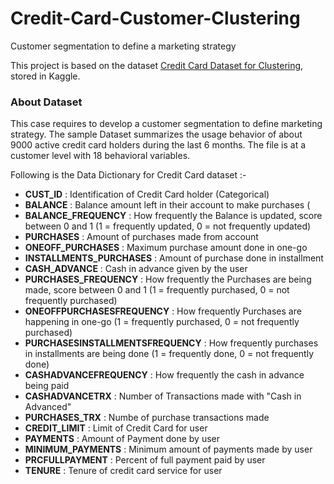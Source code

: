 # Credit-Card-Customer-Clustering
Customer segmentation to define a marketing strategy

This project is based on the dataset [Credit Card Dataset for Clustering](https://www.kaggle.com/datasets/arjunbhasin2013/ccdata), stored in Kaggle.

### About Dataset

This case requires to develop a customer segmentation to define marketing strategy. The
sample Dataset summarizes the usage behavior of about 9000 active credit card holders during the last 6 months. The file is at a customer level with 18 behavioral variables.

Following is the Data Dictionary for Credit Card dataset :-

- **CUST_ID** : Identification of Credit Card holder (Categorical)
- **BALANCE** : Balance amount left in their account to make purchases (
- **BALANCE_FREQUENCY** : How frequently the Balance is updated, score between 0 and 1 (1 = frequently updated, 0 = not frequently updated)
- **PURCHASES** : Amount of purchases made from account
- **ONEOFF_PURCHASES** : Maximum purchase amount done in one-go
- **INSTALLMENTS_PURCHASES** : Amount of purchase done in installment
- **CASH_ADVANCE** : Cash in advance given by the user
- **PURCHASES_FREQUENCY** : How frequently the Purchases are being made, score between 0 and 1 (1 = frequently purchased, 0 = not frequently purchased)
- **ONEOFFPURCHASESFREQUENCY** : How frequently Purchases are happening in one-go (1 = frequently purchased, 0 = not frequently purchased)
- **PURCHASESINSTALLMENTSFREQUENCY** : How frequently purchases in installments are being done (1 = frequently done, 0 = not frequently done)
- **CASHADVANCEFREQUENCY** : How frequently the cash in advance being paid
- **CASHADVANCETRX** : Number of Transactions made with "Cash in Advanced"
- **PURCHASES_TRX** : Numbe of purchase transactions made
- **CREDIT_LIMIT** : Limit of Credit Card for user
- **PAYMENTS** : Amount of Payment done by user
- **MINIMUM_PAYMENTS** : Minimum amount of payments made by user
- **PRCFULLPAYMENT** : Percent of full payment paid by user
- **TENURE** : Tenure of credit card service for user
